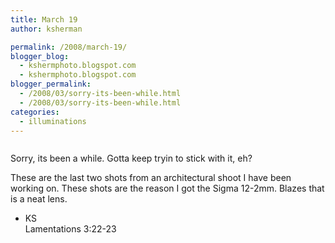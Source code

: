 ```yaml
---
title: March 19
author: ksherman

permalink: /2008/march-19/
blogger_blog:
  - kshermphoto.blogspot.com
  - kshermphoto.blogspot.com
blogger_permalink:
  - /2008/03/sorry-its-been-while.html
  - /2008/03/sorry-its-been-while.html
categories:
  - illuminations
---
```


<a href="http://4.bp.blogspot.com/_HTtVcKQt9f8/R-avh8XclnI/AAAAAAAAATA/q43SDn7hW7c/s1600-h/March19-1.jpg"><img style="cursor: pointer;" src="http://4.bp.blogspot.com/_HTtVcKQt9f8/R-avh8XclnI/AAAAAAAAATA/q43SDn7hW7c/s400/March19-1.jpg" alt="" id="BLOGGER_PHOTO_ID_5181021419011348082" border="0" /></a>\
<a href="http://1.bp.blogspot.com/_HTtVcKQt9f8/R-aviMXcloI/AAAAAAAAATI/0PiVMCRy6fo/s1600-h/March19-2.jpg"><img style="cursor: pointer;" src="http://1.bp.blogspot.com/_HTtVcKQt9f8/R-aviMXcloI/AAAAAAAAATI/0PiVMCRy6fo/s400/March19-2.jpg" alt="" id="BLOGGER_PHOTO_ID_5181021423306315394" border="0" /></a>

Sorry, its been a while. Gotta keep tryin to stick with it, eh?

These are the last two shots from an architectural shoot I have been working on.
These shots are the reason I got the Sigma 12-2mm. Blazes that is a neat lens.

* KS\
  Lamentations 3:22-23
